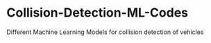 # Collision-Detection-ML-Codes
Different Machine Learning Models for collision detection of vehicles

